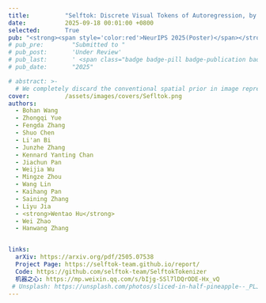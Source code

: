 ```yaml
---
title:          "Selftok: Discrete Visual Tokens of Autoregression, by Diffusion, and for Reasoning"
date:           2025-09-18 00:01:00 +0800
selected:       True
pub: "<strong><span style='color:red'>NeurIPS 2025(Poster)</span></strong>,"
# pub_pre:        "Submitted to "
# pub_post:       'Under Review'
# pub_last:       ' <span class="badge badge-pill badge-publication badge-success">Spotlight</span>'
# pub_date:       "2025"

# abstract: >-
  # We completely discard the conventional spatial prior in image representation and introduce a novel discrete visual tokenizer: Self-Consistency Tokenizer (Selftok). Selftok is a SOTA tokenizer that achieves both high-quality reconstruction and high compression bit rate. After representing the training images as Selftok tokens, as a pure AR model, our VLM achieves both SOTA visual comprehension and generation performances.
cover:          /assets/images/covers/Sefltok.png
authors:
  - Bohan Wang
  - Zhongqi Yue
  - Fengda Zhang
  - Shuo Chen
  - Li'an Bi
  - Junzhe Zhang
  - Kennard Yanting Chan
  - Jiachun Pan
  - Weijia Wu
  - Mingze Zhou
  - Wang Lin
  - Kaihang Pan
  - Saining Zhang
  - Liyu Jia
  - <strong>Wentao Hu</strong>
  - Wei Zhao
  - Hanwang Zhang


links:
  arXiv: https://arxiv.org/pdf/2505.07538
  Project Page: https://selftok-team.github.io/report/
  Code: https://github.com/selftok-team/SelftokTokenizer
  机器之心: https://mp.weixin.qq.com/s/bIjg-SSl7lDQrODE-Hx_vQ
 # Unsplash: https://unsplash.com/photos/sliced-in-half-pineapple--_PLJZmHZzk
---
```






